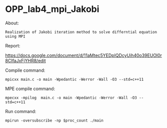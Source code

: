 # OPP_lab4_mpi_Jakobi
About:

    Realization of Jakobi iteration method to solve differntial equation using MPI

Report:

https://docs.google.com/document/d/11aMtec5YEDpIQDcyUih40o39EUOl0r8CIfaJxFjYHR8/edit

Compile command:

    mpicxx main.c -o main -Wpedantic -Werror -Wall -O3 --std=c++11

MPE compile command:

    mpecxx -mpilog  main.c -o main -Wpedantic -Werror -Wall -O3 --std=c++11

Run command:

    mpirun -oversubscribe -np $proc_count ./main
